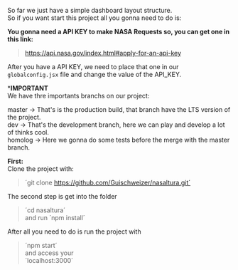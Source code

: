 So far we just have a simple dashboard layout structure.  
So if you want start this project all you gonna need to do is:  


**You gonna need a API KEY to make NASA Requests so, you can get one in this link:**
> https://api.nasa.gov/index.html#apply-for-an-api-key

After you have a API KEY, we need to place that one in our `globalconfig.jsx` file and change the value of the API_KEY.  


***IMPORTANT**  
We have thre importants branchs on our project:  

master -> That's is the production build, that branch have the LTS version of the project.  
dev -> That's the development branch, here we can play and develop a lot of thinks cool.  
homolog -> Here we gonna do some tests before the merge with the master branch.  



**First:**  
Clone the project with: 
> ´git clone https://github.com/Guischweizer/nasaltura.git´

The second step is get into the folder  
> ´cd nasaltura´  
 and run 
> ´npm install´  

After all you need to do is run the project with   
>´npm start´   
and access your   
>´localhost:3000´  